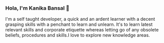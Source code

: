 ### Hola, I'm Kanika Bansal 👋

I'm a self taught developer, a quick and an ardent learner with a decent grasping skills with a penchant to learn and unlearn. It's to learn latest relevant skills and corporate etiquette whereas letting go of any obsolete beliefs, procedures and skills.I love to explore new knowledge areas.



